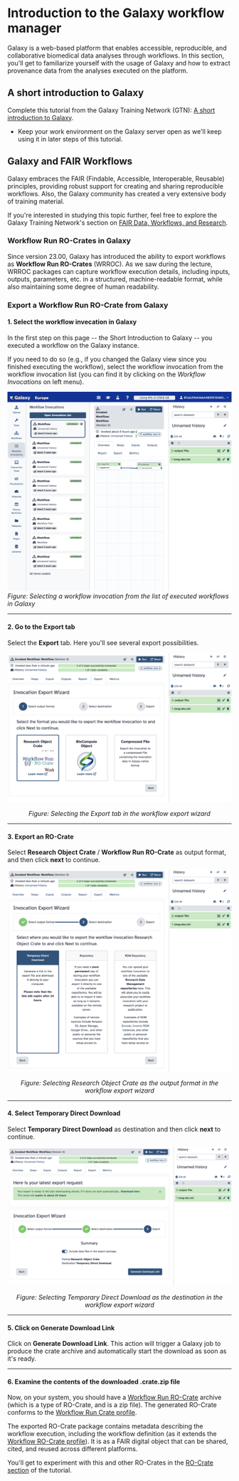 # Introduction to the Galaxy workflow manager

Galaxy is a web-based platform that enables accessible, reproducible, and collaborative biomedical data analyses through workflows.  In this section, you'll get to familiarize yourself with the usage of Galaxy and how to extract provenance data from the analyses executed on the platform.

## A short introduction to Galaxy

Complete this tutorial from the Galaxy Training Network (GTN): [A short introduction to Galaxy](https://training.galaxyproject.org/training-material/topics/introduction/tutorials/galaxy-intro-short/tutorial.html).
* Keep your work environment on the Galaxy server open as we'll keep using it in later steps of this tutorial.

## Galaxy and FAIR Workflows

Galaxy embraces the FAIR (Findable, Accessible, Interoperable, Reusable) principles, providing robust support for creating and sharing reproducible workflows.  Also, the Galaxy community has created a very extensive body of training material.

If you're interested in studying this topic further, feel free to explore the Galaxy Training Network's section on [FAIR Data, Workflows, and Research](https://training.galaxyproject.org/training-material/topics/fair/).

### Workflow Run RO-Crates in Galaxy

Since version 23.00, Galaxy has introduced the ability to export workflows as **Workflow Run RO-Crates** (WRROC). As we saw during the lecture, WRROC packages can capture workflow execution details, including inputs, outputs, parameters, etc. in a structured, machine-readable format, while also maintaining some degree of human readability.

### Export a Workflow Run RO-Crate from Galaxy

#### 1. Select the workflow invecation in Galaxy

In the first step on this page -- the Short Introduction to Galaxy -- you executed a workflow on the Galaxy instance.

If you need to do so (e.g., if you changed the Galaxy view since you finished executing the workflow), select the workflow invocation from the workflow invocation list (you can find it by clicking on the *Workflow Invocations* on left menu).

![Selecting a workflow invocation from the Galaxy interface](images/screenshot_select-workflow-invocation.png)
*Figure: Selecting a workflow invocation from the list of executed workflows in Galaxy*

---

#### 2. Go to the **Export** tab

Select the **Export** tab.  Here you'll see several export possibilities.

<p align="center">
    <img src="images/screenshot_export-wizard-1.png" alt="the Export tab selection" />
</p>
<p align="center"><em>Figure: Selecting the Export tab in the workflow export wizard</em></p>

---

#### 3. Export an RO-Crate

Select **Research Object Crate** / **Workflow Run RO-Crate** as output format, and then click **next** to continue.

<p align="center">
    <img src="images/screenshot_export-wizard-2.png" alt="Selecting Research Object Crate as output format" />
</p>
<p align="center"><em>Figure: Selecting Research Object Crate as the output format in the workflow export wizard</em></p>

---

#### 4. Select **Temporary Direct Download**

Select **Temporary Direct Download** as destination and then click **next** to continue.

<p align="center">
    <img src="images/screenshot_export-wizard-3.png" alt="Selecting Temporary Direct Download as destination" />
</p>
<p align="center"><em>Figure: Selecting Temporary Direct Download as the destination in the workflow export wizard</em></p>

---

#### 5. Click on **Generate Download Link**

Click on **Generate Download Link**.  This action will trigger a Galaxy job to produce the crate archive and automatically start the download as soon as it's ready.

---

#### 6. Examine the contents of the downloaded .crate.zip file

Now, on your system, you should have a [Workflow Run RO-Crate](https://www.researchobject.org/workflow-run-crate/) archive (which is a type of RO-Crate, and is a zip file). The generated RO-Crate conforms to the [Workflow Run Crate profile](https://www.researchobject.org/workflow-run-crate/profiles/workflow_run_crate/).

The exported RO-Crate package contains metadata describing the workflow execution, including the workflow definition (as it extends the [Workflow RO-Crate profile](https://w3id.org/workflowhub/workflow-ro-crate/)). It is as a FAIR digital object that can be shared, cited, and reused across different platforms.

You'll get to experiment with this and other RO-Crates in the [RO-Crate section](RO_crate.md) of the tutorial.
